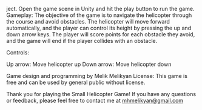 ject.
Open the game scene in Unity and hit the play button to run the game.
Gameplay:
The objective of the game is to navigate the helicopter through the course and avoid obstacles. The helicopter will move forward automatically, and the player can control its height by pressing the up and down arrow keys. The player will score points for each obstacle they avoid, and the game will end if the player collides with an obstacle.

Controls:

Up arrow: Move helicopter up
Down arrow: Move helicopter down

Game design and programming by Melik Melikyan
License:
This game is free and can be used by general public without license. 

Thank you for playing the Small Helicopter Game! If you have any questions or feedback, please feel free to contact me at mhmelikyan@gmail.com




